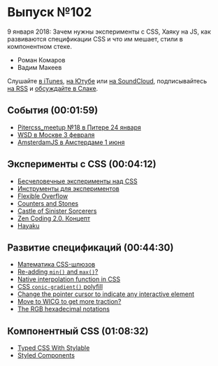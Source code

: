 # Выпуск №102

9 января 2018: Зачем нужны эксперименты с CSS, Хаяку на JS, как развиваются спецификации CSS и что им мешает, стили в компонентном стеке.

- Роман Комаров
- Вадим Макеев

Слушайте [в iTunes](https://itunes.apple.com/ru/podcast/veb-standarty/id1080500016), [на Ютубе](https://www.youtube.com/playlist?list=PLMBnwIwFEFHcwuevhsNXkFTcadeX5R1Go) или [на SoundCloud](https://soundcloud.com/web-standards), подписывайтесь [на RSS](https://web-standards.ru/podcast/feed/) и [обсуждайте в Слаке](http://slack.web-standards.ru/).

## События (00:01:59)

- [Pitercss_meetup №18 в Питере 24 января](https://pitercss.timepad.ru/event/642039/)
- [WSD в Москве 3 февраля](https://wsd.events/2018/02/03/)
- [AmsterdamJS в Амстердаме 1 июня](https://amsterdamjs.com/)

## Эксперименты с CSS (00:04:12)

- [Бесчеловечные эксперименты над CSS](https://youtu.be/fas7NHBe3BQ)
- [Инструменты для экспериментов](https://wsd.events/2011/12/13/pres/css-experiments/)
- [Flexible Overflow](http://kizu.ru/en/blog/flexible-overflow/)
- [Counters and Stones](http://kizu.ru/en/blog/counters-and-stones/)
- [Castle of Sinister Sorcerers](https://wsd.events/2011/10/29/pres/wars/castle/)
- [Zen Coding 2.0. Концепт](https://pepelsbey.net/2009/04/zen-coding-concept/)
- [Hayaku](http://hayakubundle.com/)

## Развитие спецификаций (00:44:30)

- [Математика CSS-шлюзов](https://habr.ru/p/315196/)
- [Re-adding `min()` and `max()`?](https://github.com/w3c/csswg-drafts/issues/544)
- [Native interpolation function in CSS](https://github.com/w3c/csswg-drafts/issues/581)
- [CSS `conic-gradient()` polyfill](https://leaverou.github.io/conic-gradient/)
- [Change the pointer cursor to indicate any interactive element](https://github.com/w3c/csswg-drafts/issues/1936)
- [Move to WICG to get more traction?](https://github.com/ResponsiveImagesCG/cq-usecases/issues/44)
- [The RGB hexadecimal notations](https://www.w3.org/TR/css-color-4/#hex-notation)

## Компонентный CSS (01:08:32)

- [Typed CSS With Stylable](https://24ways.org/2017/styling-components-typed-css-with-stylable/)
- [Styled Components](https://www.styled-components.com/)
